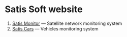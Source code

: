 # Satis Soft website

1. [Satis Monitor](monitor.html) &mdash; Satellite network monitoring system
1. [Satis Cars](cars.html) &mdash; Vehicles monitoring system
